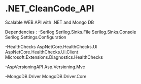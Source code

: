 # .NET_CleanCode_API
Scalable WEB API with .NET and Mongo DB

Dependencies : 
-Serilog
  Serilog.Sinks.File
  Serilog.Sinks.Console
  Serilog.Settings.Configuration

-HealthChecks
  AspNetCore.HealthChecks.UI
  AspNetCore.HealthChecks.UI.Client
  Microsoft.Extensions.Diagnostics.HealthChecks

-AspVersioningAPI
  Asp.Versioning.Mvc

-MongoDB.Driver
  MongoDB.Driver.Core
